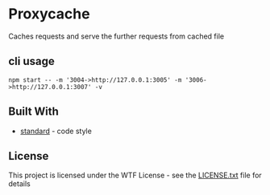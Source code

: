 # Proxycache

Caches requests and serve the further requests from cached file

## cli usage

```
npm start -- -m '3004->http://127.0.0.1:3005' -m '3006->http://127.0.0.1:3007' -v
```

## Built With

* [standard](https://github.com/standard/standard) - code style

## License

This project is licensed under the WTF License - see the [LICENSE.txt](./license.txt) file for details


